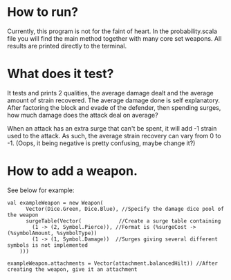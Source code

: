 # How to run?

Currently, this program is not for the faint of heart. In the probability.scala file you will find the main method together with 
many core set weapons. All results are printed directly to the terminal. 

# What does it test?
It tests and prints 2 qualities, the average damage dealt and the average amount of strain recovered. 
The average damage done is self explanatory. After factoring the block and evade of the defender, then spending surges, 
how much damage does the attack deal on average?


When an attack has an extra surge that can't be spent, it will add -1 strain used to the attack.
As such, the average strain recovery can vary from 0 to -1. (Oops, it being negative is pretty confusing, maybe change it?)

# How to add a weapon.

See below for example:

```
val exampleWeapon = new Weapon(
      Vector(Dice.Green, Dice.Blue), //Specify the damage dice pool of the weapon
      surgeTable(Vector(            //Create a surge table containing 
        (1 -> (2, Symbol.Pierce)), //Format is (%surgeCost -> (%symbolAmount, %symbolType))
        (1 -> (1, Symbol.Damage))  //Surges giving several different symbols is not implemented
    )))

exampleWeapon.attachments = Vector(attachment.balancedHilt)) //After creating the weapon, give it an attachment


```
